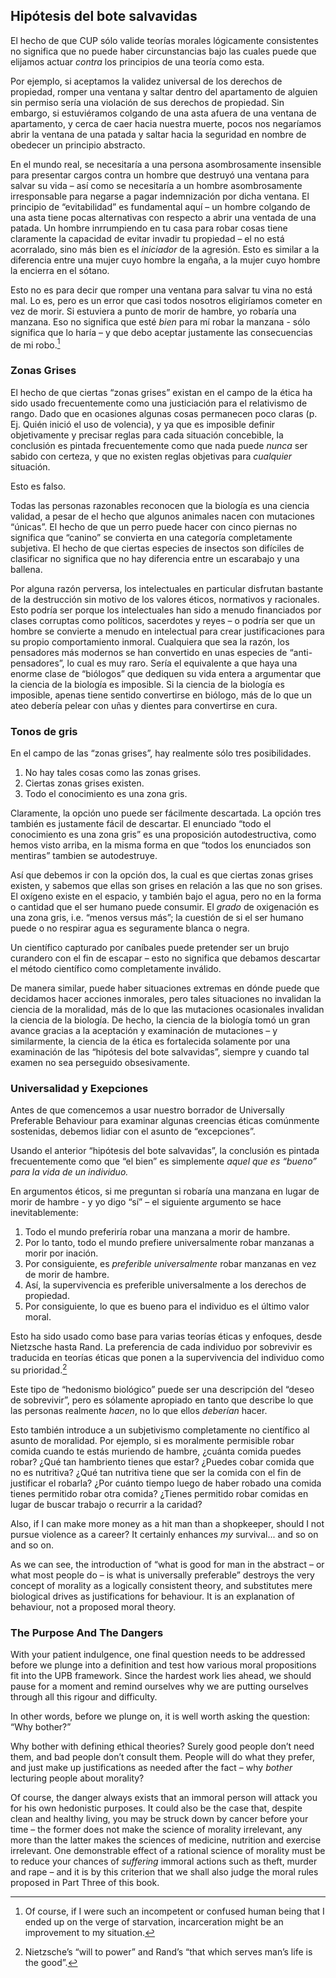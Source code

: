 ## Hipótesis del bote salvavidas

El hecho de que CUP sólo valide teorías morales lógicamente consistentes no significa que no puede haber circunstancias bajo las cuales puede que elijamos actuar *contra* los principios de una teoría como esta.

Por ejemplo, si aceptamos la validez universal de los derechos de propiedad, romper una ventana y saltar dentro del apartamento de alguien sin permiso sería una violación de sus derechos de propiedad. Sin embargo, si estuviéramos colgando de una asta afuera de una ventana de apartamento, y cerca de caer hacia nuestra muerte, pocos nos negaríamos abrir la ventana de una patada y saltar hacia la seguridad en nombre de obedecer un principio abstracto.

En el mundo real, se necesitaría a una persona asombrosamente insensible para presentar cargos contra un hombre que destruyó una ventana para salvar su vida – así como se necesitaría a un hombre asombrosamente irresponsable para negarse a pagar indemnización por dicha ventana. El principio de “evitabilidad” es fundamental aquí – un hombre colgando de una asta tiene pocas alternativas con respecto a abrir una ventada de una patada. Un hombre inrrumpiendo en tu casa para robar cosas tiene claramente la capacidad de evitar invadir tu propiedad – el no está acorralado, sino más bien es el *iniciador* de la agresión. Esto es similar a la diferencia entre una mujer cuyo hombre la engaña, a la mujer cuyo hombre la encierra en el sótano.	

Esto no es para decir que romper una ventana para salvar tu vina no está mal. Lo es, pero es un error que casi todos nosotros eligiríamos cometer en vez de morir. Si estuviera a punto de morir de hambre, yo robaría una manzana. Eso no significa que esté *bien* para mí robar la manzana - sólo significa que lo haría – y que debo aceptar justamente las consecuencias de mi robo.[^10]

### Zonas Grises

El hecho de que ciertas “zonas grises” existan en el campo de la ética ha sido usado frecuentemente como una justiciación para el relativismo de rango. Dado que en ocasiones algunas cosas permanecen poco claras (p. Ej. Quién inició el uso de volencia), y ya que es imposible definir objetivamente y precisar reglas para cada situación concebible, la conclusión es pintada frecuentemente como que nada puede *nunca* ser sabido con certeza, y que no existen reglas objetivas para *cualquier* situación.

Esto es falso.

Todas las personas razonables reconocen que la biología es una ciencia validad, a pesar de el hecho que algunos animales nacen con mutaciones “únicas”. El hecho de que un perro puede hacer con cinco piernas no significa que “canino” se convierta en una categoría completamente subjetiva. El hecho de que ciertas especies de insectos son difíciles de clasificar no significa que no hay diferencia entre un escarabajo y una ballena.

Por alguna razón perversa, los intelectuales en particular disfrutan bastante de la destrucción sin motivo de los valores éticos, normativos y racionales. Esto podría ser porque los intelectuales han sido a menudo financiados por clases corruptas como políticos, sacerdotes y reyes – o podría ser que un hombre se convierte a menudo en intelectual para crear justificaciones para su propio comportamiento inmoral. Cualquiera que sea la razón, los pensadores más modernos se han convertido en unas especies de “anti-pensadores”, lo cual es muy raro. Sería el equivalente a que haya una enorme clase de “biólogos” que dediquen su vida entera a argumentar que la ciencia de la biología es imposible. Si la ciencia de la biología es imposible, apenas tiene sentido convertirse en biólogo, más de lo que un ateo debería pelear con uñas y dientes para convertirse en cura.

### Tonos de gris

En el campo de las “zonas grises”, hay realmente sólo tres posibilidades.

1. No hay tales cosas como las zonas grises.
2. Ciertas zonas grises existen.
3. Todo el conocimiento es una zona gris.

Claramente, la opción uno puede ser fácilmente descartada. La opción tres también es justamente fácil de descartar. El enunciado “todo el conocimiento es una zona gris” es una proposición autodestructiva, como hemos visto arriba, en la misma forma en que “todos los enunciados son mentiras” tambien se autodestruye.

Así que debemos ir con la opción dos, la cual es que ciertas zonas grises existen, y sabemos que ellas son grises en relación a las que no son grises. El oxígeno existe en el espacio, y también bajo el agua, pero no en la forma o cantidad que el ser humano puede consumir. El *grado* de oxigenación es una zona gris, i.e. “menos versus más”; la cuestión de si el ser humano puede o no respirar agua es seguramente blanca o negra.

Un científico capturado por caníbales puede pretender ser un brujo curandero con el fin de escapar – esto no significa que debamos descartar el método científico como completamente inválido.

De manera similar, puede haber situaciones extremas en dónde puede que decidamos hacer acciones inmorales, pero tales situaciones no invalidan la ciencia de la moralidad, más de lo que las mutaciones ocasionales invalidan la ciencia de la biología. De hecho, la ciencia de la biología tomó un gran avance gracias a la aceptación y examinación de mutaciones – y similarmente, la ciencia de la ética es fortalecida solamente por una examinación de las “hipótesis del bote salvavidas”, siempre y cuando tal examen no sea perseguido obsesivamente.

### Universalidad y Exepciones

Antes de que comencemos a usar nuestro borrador de Universally Preferable Behaviour para examinar algunas creencias éticas comúnmente sostenidas, debemos lidiar con el asunto de “excepciones”.

Usando el anterior “hipótesis del bote salvavidas”, la conclusión es pintada frecuentemente como que “el bien” es simplemente *aquel que es “bueno” para la vida de un individuo.*

En argumentos éticos, si me preguntan si robaría una manzana en lugar de morir de hambre - y yo digo “sí” – el siguiente argumento se hace inevitablemente:

1.	Todo el mundo preferiría robar una manzana a morir de hambre.
2.	Por lo tanto, todo el mundo prefiere universalmente robar manzanas a morir por inación.
3.	Por consiguiente, es *preferible universalmente* robar manzanas en vez de morir de hambre.
4.	Así, la supervivencia es preferible universalmente a los derechos de propiedad.
5.	Por consiguiente, lo que es bueno para el individuo es el último valor moral.

Esto ha sido usado como base para varias teorías éticas y enfoques, desde Nietzsche hasta Rand. La preferencia de cada individuo por sobrevivir es traducida en teorías éticas que ponen a la supervivencia del individuo como su prioridad.[^11]

Este tipo de “hedonismo biológico” puede ser una descripción del “deseo de sobrevivir”, pero es sólamente apropiado en tanto que describe lo que las personas realmente *hacen*, no lo que ellos *deberían* hacer.

Esto también introduce a un subjetivismo completamente no científico al asunto de moralidad. Por ejemplo, si es moralmente permisible robar comida cuando te estás muriendo de hambre, ¿cuánta comida puedes robar? ¿Qué tan hambriento tienes que estar? ¿Puedes cobar comida que no es nutritiva? ¿Qué tan nutritiva tiene que ser la comida con el fin de justificar el robarla? ¿Por cuánto tiempo luego de haber robado una comida tienes permitido robar otra comida? ¿Tienes permitido robar comidas en lugar de buscar trabajo o recurrir a la caridad?

Also, if I can make more money as a hit man than a shopkeeper, should I not pursue violence as a career? It certainly enhances *my* survival... and so on and so on.

As we can see, the introduction of “what is good for man in the abstract – or what most people do – is what is universally preferable” destroys the very concept of morality as a logically consistent theory, and substitutes mere biological drives as justifications for behaviour. It is an explanation of behaviour, not a proposed moral theory.

### The Purpose And The Dangers

With your patient indulgence, one final question needs to be addressed before we plunge into a definition and test how various moral propositions fit into the UPB framework. Since the hardest work lies ahead, we should pause for a moment and remind ourselves why we are putting ourselves through all this rigour and difficulty.

In other words, before we plunge on, it is well worth asking the question: “Why bother?”

Why bother with defining ethical theories? Surely good people don’t need them, and bad people don’t consult them. People will do what they prefer, and just make up justifications as needed after the fact – why *bother* lecturing people about morality?

Of course, the danger always exists that an immoral person will attack you for his own hedonistic purposes. It could also be the case that, despite clean and healthy living, you may be struck down by cancer before your time – the former does not make the science of morality irrelevant, any more than the latter makes the sciences of medicine, nutrition and exercise irrelevant. One demonstrable effect of a rational science of morality must be to reduce your chances of *suffering* immoral actions such as theft, murder and rape – and it is by this criterion that we shall also judge the moral rules proposed in Part Three of this book.

[^10]: Of course, if I were such an incompetent or confused human being that I ended up on the verge of starvation, incarceration might be an improvement to my situation.

[^11]: Nietzsche’s “will to power” and Rand’s “that which serves man’s life is the good”.
